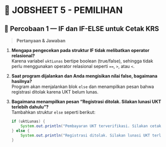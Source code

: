 # 🧾 JOBSHEET 5 - PEMILIHAN  


## 🧪 Percobaan 1 — IF dan IF-ELSE untuk Cetak KRS  

> **Pertanyaan & Jawaban**

1. **Mengapa pengecekan pada struktur IF tidak melibatkan operator relasional?**  
   Karena variabel `uktLunas` bertipe boolean (true/false), sehingga tidak perlu menggunakan operator relasional seperti `==`, `>`, atau `<`.

2. **Saat program dijalankan dan Anda mengisikan nilai false, bagaimana hasilnya?**  
   Program akan menjalankan blok `else` dan menampilkan pesan bahwa registrasi ditolak karena UKT belum lunas.

3. **Bagaimana menampilkan pesan “Registrasi ditolak. Silakan lunasi UKT terlebih dahulu”?**  
   Tambahkan struktur `else` seperti berikut:  
   ```java
   if (uktLunas) {
       System.out.println("Pembayaran UKT terverifikasi. Silakan cetak KRS.");
   } else {
       System.out.println("Registrasi ditolak. Silakan lunasi UKT terlebih dahulu.");
   }
